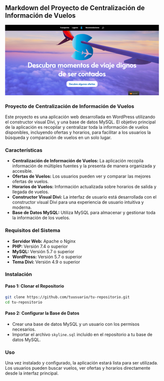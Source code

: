 ## Markdown del Proyecto de Centralización de Información de Vuelos
![enter image description here](https://raw.githubusercontent.com/Eduardlink/sky_line/main/Skyline.png)

### Proyecto de Centralización de Información de Vuelos

Este proyecto es una aplicación web desarrollada en WordPress utilizando el constructor visual Divi, y una base de datos MySQL. El objetivo principal de la aplicación es recopilar y centralizar toda la información de vuelos disponibles, incluyendo ofertas y horarios, para facilitar a los usuarios la búsqueda y comparación de vuelos en un solo lugar.

### Características

* **Centralización de Información de Vuelos:** La aplicación recopila información de múltiples fuentes y la presenta de manera organizada y accesible.
* **Ofertas de Vuelos:** Los usuarios pueden ver y comparar las mejores ofertas de vuelos.
* **Horarios de Vuelos:** Información actualizada sobre horarios de salida y llegada de vuelos.
* **Constructor Visual Divi:** La interfaz de usuario está desarrollada con el constructor visual Divi para una experiencia de usuario intuitiva y moderna.
* **Base de Datos MySQL:** Utiliza MySQL para almacenar y gestionar toda la información de los vuelos.

### Requisitos del Sistema

* **Servidor Web:** Apache o Nginx
* **PHP:** Versión 7.4 o superior
* **MySQL:** Versión 5.7 o superior
* **WordPress:** Versión 5.7 o superior
* **Tema Divi:** Versión 4.9 o superior

### Instalación

#### Paso 1: Clonar el Repositorio

```bash
git clone https://github.com/tuusuario/tu-repositorio.git
cd tu-repositorio
```

#### Paso 2: Configurar la Base de Datos

* Crear una base de datos MySQL y un usuario con los permisos necesarios.
* Importar el archivo `skyline.sql` incluido en el repositorio a tu base de datos MySQL.

### Uso

Una vez instalado y configurado, la aplicación estará lista para ser utilizada. Los usuarios pueden buscar vuelos, ver ofertas y horarios directamente desde la interfaz principal.
